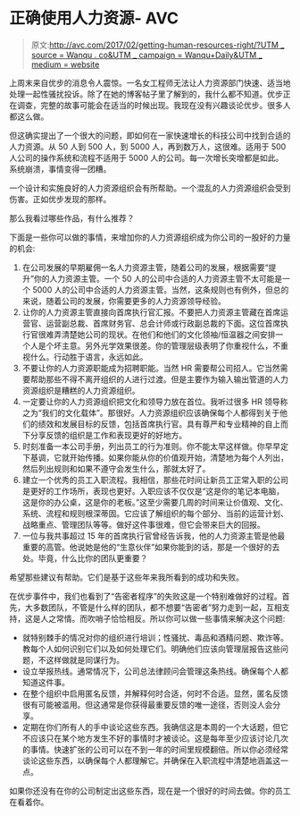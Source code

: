 # 正确使用人力资源- AVC

> 原文:[http://avc.com/2017/02/getting-human-resources-right/?UTM _ source = Wanqu . co&UTM _ campaign = Wanqu+Daily&UTM _ medium = website](http://avc.com/2017/02/getting-human-resources-right/?utm_source=wanqu.co&utm_campaign=Wanqu+Daily&utm_medium=website)

上周末来自优步的消息令人震惊。一名女工程师无法让人力资源部门快速、适当地处理一起性骚扰投诉。除了在她的博客帖子里了解到的，我什么都不知道。优步正在调查，完整的故事可能会在适当的时候出现。我现在没有兴趣谈论优步。很多人都这么做。

但这确实提出了一个很大的问题，即如何在一家快速增长的科技公司中找到合适的人力资源。从 50 人到 500 人，到 5000 人，再到数万人，这很难。适用于 500 人公司的操作系统和流程不适用于 5000 人的公司。每一次增长突增都是如此。系统崩溃，事情变得一团糟。

一个设计和实施良好的人力资源组织会有所帮助。一个混乱的人力资源组织会受到伤害。正如优步发现的那样。

那么我看过哪些作品，有什么推荐？

下面是一些你可以做的事情，来增加你的人力资源组织成为你公司的一股好的力量的机会:

1.  在公司发展的早期雇佣一名人力资源主管，随着公司的发展，根据需要“提升”你的人力资源主管。一个 50 人的公司中合适的人力资源主管不太可能是一个 5000 人的公司中合适的人力资源主管。当然，这条规则也有例外，但总的来说，随着公司的发展，你需要更多的人力资源领导经验。
2.  让你的人力资源主管直接向首席执行官汇报。不要把人力资源主管藏在首席运营官、运营副总裁、首席财务官、总会计师或行政副总裁的下面。这位首席执行官很难弄清楚她公司的现状。在他们和他们的文化领袖/恒温器之间安排一个人是个坏主意。另外光学效果很差。你的管理层级表明了你重视什么，不重视什么。行动胜于语言，永远如此。
3.  不要让你的人力资源职能成为招聘职能。当然 HR 需要帮公司招人。它当然需要帮助那些不得不离开组织的人进行过渡。但是主要作为输入输出管道的人力资源组织是糟糕的人力资源组织。
4.  一定要让你的人力资源组织把文化和领导力放在首位。我听过很多 HR 领导称之为“我们的文化载体”。那很好。人力资源组织应该确保每个人都得到关于他们的绩效和发展目标的反馈，包括首席执行官。具有尊严和专业精神的自上而下分享反馈的组织是工作和表现更好的好地方。
5.  时刻准备一本公司手册，列出员工的行为准则。你不能太早这样做。你早早定下基调，它就开始传播。如果你能从你的价值观开始，清楚地为每个人列出，然后列出规则和如果不遵守会发生什么，那就太好了。
6.  建立一个优秀的员工入职流程。我相信，那些花时间让新员工正常入职的公司是更好的工作场所，表现也更好。入职应该不仅仅是“这是你的笔记本电脑，这是你的办公桌，这是你的老板。”这至少需要几周的时间来让价值观、文化、系统、流程和规则根深蒂固。它应该了解组织的每个部分、当前的运营计划、战略重点、管理团队等等。做好这件事很难，但它会带来巨大的回报。
7.  一位与我共事超过 15 年的首席执行官曾经告诉我，他的人力资源主管是他最重要的高管。他说她是他的“生意伙伴”如果你能到的话，那是一个很好的去处。毕竟，什么比你的团队更重要？

希望那些建议有帮助。它们是基于这些年来我所看到的成功和失败。

在优步事件中，我们也看到了“告密者程序”的失败这是一个特别难做好的过程。首先，大多数团队，不管是什么样的团队，都不想要“告密者”努力走到一起，互相支持，这是人之常情。而吹哨子恰恰相反。所以你可以做一些事情来解决这个问题:

*   就特别棘手的情况对你的组织进行培训；性骚扰、毒品和酒精问题、欺诈等。教每个人如何识别它们以及如何处理它们。明确他们应该向管理层报告这些问题，不这样做就是同谋行为。
*   设立举报热线。通常情况下，公司总法律顾问会管理这条热线。确保每个人都知道这件事。
*   在整个组织中启用匿名反馈，并解释何时合适，何时不合适。显然，匿名反馈很有可能被滥用。但这通常是你获得最重要反馈的唯一途径，否则没人会分享。
*   定期在你们所有人的手中谈论这些东西。我确信这是本周的一个大话题，但它不应该只在某个地方发生不好的事情时才被谈论。这是每年至少应该讨论几次的事情。快速扩张的公司可以在不到一年的时间里规模翻倍。所以你必须经常谈论这些东西，以确保每个人都理解它。并确保在入职流程中清楚地涵盖这一点。

如果你还没有在你的公司制定出这些东西，现在是一个很好的时间去做。你的员工在看着你。